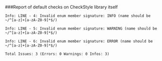 ###Report of default checks on CheckStyle library itself

`Info: LINE - 4: Invalid enum member signature: INFO (name should be ~/^[a-z]+[a-zA-Z0-9]*$/)`

`Info: LINE - 5: Invalid enum member signature: WARNING (name should be ~/^[a-z]+[a-zA-Z0-9]*$/)`

`Info: LINE - 6: Invalid enum member signature: ERROR (name should be ~/^[a-z]+[a-zA-Z0-9]*$/)`

`Total Issues: 3 (Errors: 0 Warnings: 0 Infos: 3)`
